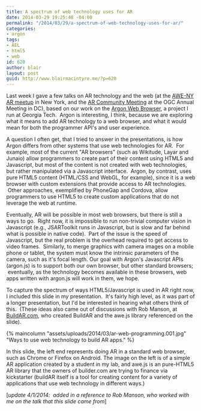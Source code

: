 ```yaml
---
title: A spectrum of web technology uses for AR
date: 2014-03-29 19:25:48 -04:00
permalink: "/2014/03/29/a-spectrum-of-web-technology-uses-for-ar/"
categories:
- argon
tags:
- AEL
- html5
- web
id: 620
author: blair
layout: post
guid: http://www.blairmacintyre.me/?p=620
---
```


Last week I gave a few talks on AR technology and the web (at the [AWE-NY AR meetup](http://awe-ny.com) in New York, and the [AR Community Meeting](http://www.perey.com/ARStandards/march-2014-ar-community-agenda/) at the OGC Annual Meeting in DC), based on our work on the [Argon Web Browser](http://argon.gatech.edu), a project I run at Georgia Tech.  Argon is interesting, I think, because we are exploring what it means to add AR technology to a web browser, and what it would mean for both the programmer API's and user experience.

A question I often get, that I tried to answer in the presentations, is how Argon differs from other systems that use web technologies for AR.  For example, most of the current "AR browsers" (such as Wikitude, Layar and Junaio) allow programmers to create part of their content using HTML5 and Javascript, but most of the content is not created with web technologies, but rather manipulated via a Javascript interface.  Argon, by contrast, uses pure HTML5 content (HTML/CSS and WebGL, for example), since it is a web browser with custom extensions that provide access to AR technologies.  Other approaches, exemplified by PhoneGap and Cordova, allow programmers to use HTML5 to create custom applications that do not leverage the web at runtime.

Eventually, AR will be possible in most web browsers, but there is still a ways to go.  Right now, it is impossible to run non-trivial computer vision in Javascript (e.g., JSARToolkit runs in Javascript, but is slow and far behind what is possible in native code).  Part of the issue is the speed of Javascript, but the real problem is the overhead required to get access to video frames.  Similarly, to merge graphics with camera images on a mobile phone or tablet, the system must know the intrinsic parameters of the camera, such as it's focal length. Our goal with Argon's Javascript APIs (argon.js) is to support both our own browser, but other standard browsers;  eventually, as the technology becomes available in these browsers, web apps written with argon.js will work in them, we hope.


To capture the spectrum of ways HTML5/Javascript is used in AR right now, I included this slide in my presentation.  It's fairly high level, as it was part of a longer presentation, but I'd be interested in hearing what others think of this.  (These ideas also came out of discussions with Rob Manson, at [BuildAR.com](http://buildar.com), who created BuildAR and the awe.js library referenced on the slide).

{% maincolumn "assets/uploads/2014/03/ar-web-programming.001.jpg" "Ways to use web technology to build AR apps." %}

In this slide, the left end represents doing AR in a standard web browser, such as Chrome or Firefox on Android. The image on the left is of a simple AR application created by a student in my lab, and awe.js is an pure-HTML5 AR library that the owners of builder.com are trying to finance via kickstarter (buildAR itself is a tool for creating content for a variety of applications that use web technology in different ways.)

[_update 4/1/2014:  added in a reference to Rob Manson, who worked with me on the talk that this slide came from_]
